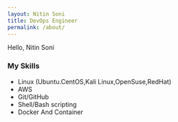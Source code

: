 ```yaml
---
layout: Nitin Soni  
title: DevOps Engineer
permalink: /about/
---
```


Hello, Nitin Soni

### My Skills
- Linux (Ubuntu.CentOS,Kali Linux,OpenSuse,RedHat)
- AWS
- Git/GitHub
- Shell/Bash scripting
- Docker And Container

